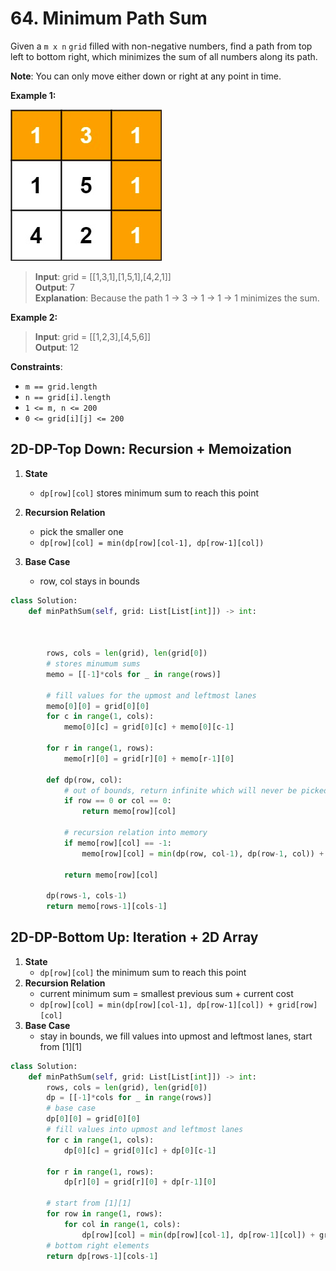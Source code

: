 # 64. Minimum Path Sum


Given a `m x n` `grid` filled with non-negative numbers, find a path from top left to bottom right, which minimizes the sum of all numbers along its path.

**Note**: You can only move either down or right at any point in time.

 

**Example 1:**

![img.png](../../Images/64-1.png)

>**Input**: grid = [[1,3,1],[1,5,1],[4,2,1]]  
**Output**: 7  
**Explanation**: Because the path 1 → 3 → 1 → 1 → 1 minimizes the sum.


**Example 2:**

>**Input**: grid = [[1,2,3],[4,5,6]]  
**Output**: 12
 

**Constraints**:

* `m == grid.length`
* `n == grid[i].length`
* `1 <= m, n <= 200`
* `0 <= grid[i][j] <= 200`


## 2D-DP-Top Down: Recursion + Memoization

        
1. **State**
   * `dp[row][col]` stores minimum sum to reach this point

2. **Recursion Relation**
   * pick the smaller one
   * `dp[row][col] = min(dp[row][col-1], dp[row-1][col])`
3. **Base Case**
   * row, col stays in bounds

```python
class Solution:
    def minPathSum(self, grid: List[List[int]]) -> int:


        
        rows, cols = len(grid), len(grid[0])
        # stores minumum sums
        memo = [[-1]*cols for _ in range(rows)]

        # fill values for the upmost and leftmost lanes
        memo[0][0] = grid[0][0]
        for c in range(1, cols):
            memo[0][c] = grid[0][c] + memo[0][c-1]
        
        for r in range(1, rows):
            memo[r][0] = grid[r][0] + memo[r-1][0]

        def dp(row, col):
            # out of bounds, return infinite which will never be picked
            if row == 0 or col == 0:
                return memo[row][col]
                
            # recursion relation into memory
            if memo[row][col] == -1:
                memo[row][col] = min(dp(row, col-1), dp(row-1, col)) + grid[row][col]
                
            return memo[row][col]
        
        dp(rows-1, cols-1)
        return memo[rows-1][cols-1]
```


## 2D-DP-Bottom Up: Iteration + 2D Array

1. **State**
    * `dp[row][col]` the minimum sum to reach this point
2. **Recursion Relation**
    * current minimum sum = smallest previous sum + current cost
    * `dp[row][col] = min(dp[row][col-1], dp[row-1][col]) + grid[row][col]`
3. **Base Case**
   * stay in bounds, we fill values into upmost and leftmost lanes, start from [1][1]

```python
class Solution:
    def minPathSum(self, grid: List[List[int]]) -> int:
        rows, cols = len(grid), len(grid[0])
        dp = [[-1]*cols for _ in range(rows)]
        # base case
        dp[0][0] = grid[0][0]
        # fill values into upmost and leftmost lanes
        for c in range(1, cols):
            dp[0][c] = grid[0][c] + dp[0][c-1]
        
        for r in range(1, rows):
            dp[r][0] = grid[r][0] + dp[r-1][0]
        
        # start from [1][1]
        for row in range(1, rows):
            for col in range(1, cols):
                dp[row][col] = min(dp[row][col-1], dp[row-1][col]) + grid[row][col]
        # bottom right elements
        return dp[rows-1][cols-1]
```
